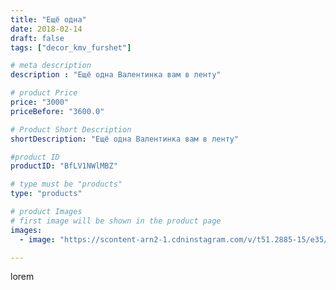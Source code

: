 ```yaml
---
title: "Ещё одна"
date: 2018-02-14
draft: false
tags: ["decor_kmv_furshet"]

# meta description
description : "Ещё одна Валентинка вам в ленту"

# product Price
price: "3000"
priceBefore: "3600.0"

# Product Short Description
shortDescription: "Ещё одна Валентинка вам в ленту"

#product ID
productID: "BfLV1NWlMBZ"

# type must be "products"
type: "products"

# product Images
# first image will be shown in the product page
images:
  - image: "https://scontent-arn2-1.cdninstagram.com/v/t51.2885-15/e35/27576349_1894034284242198_5066115823454650368_n.jpg?se=7&tp=1&_nc_ht=scontent-arn2-1.cdninstagram.com&_nc_cat=106&_nc_ohc=Dmt6orcZYCsAX81pYP2&ccb=7-4&oh=7201250a0fc88fa90c682324d9feb230&oe=60829F6A&ig_cache_key=MTcxNDU2MDA5ODU5MTA5NjkyMQ%3D%3D.2-ccb7-4"

---
```

lorem
